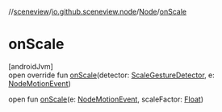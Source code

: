 //[sceneview](../../../index.md)/[io.github.sceneview.node](../index.md)/[Node](index.md)/[onScale](on-scale.md)

# onScale

[androidJvm]\
open override fun [onScale](on-scale.md)(detector: [ScaleGestureDetector](../../io.github.sceneview.gesture/-scale-gesture-detector/index.md), e: [NodeMotionEvent](../../io.github.sceneview.gesture/-node-motion-event/index.md))

open fun [onScale](on-scale.md)(e: [NodeMotionEvent](../../io.github.sceneview.gesture/-node-motion-event/index.md), scaleFactor: [Float](https://kotlinlang.org/api/latest/jvm/stdlib/kotlin/-float/index.html))
